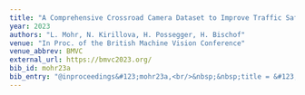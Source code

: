 ```yaml
---
title: "A Comprehensive Crossroad Camera Dataset to Improve Traffic Safety of Mobility Aid Users"
year: 2023
authors: "L. Mohr, N. Kirillova, H. Possegger, H. Bischof"
venue: "In Proc. of the British Machine Vision Conference"
venue_abbrev: BMVC
external_url: https://bmvc2023.org/
bib_id: mohr23a
bib_entry: "@inproceedings&#123;mohr23a,<br/>&nbsp;&nbsp;title = &#123;&#123;A Comprehensive Crossroad Camera Dataset to Improve Traffic Safety of Mobility Aid Users&#125;&#125;,<br/>&nbsp;&nbsp;author = &#123;Mohr, Ludwig and Kirillova, Nadezda and Possegger, Horst and Bischof, Horst&#125;,<br/>&nbsp;&nbsp;booktitle = &#123;Proc. of the British Machine Vision Conference (BMVC)&#125;,<br/>&nbsp;&nbsp;year = &#123;2023&#125;<br/>&#125;"
---
```

